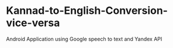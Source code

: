 # Kannad-to-English-Conversion-vice-versa
Android Application using Google speech to text and Yandex API
